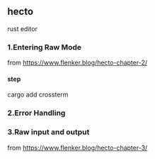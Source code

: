 ## hecto

rust editor

### 1.Entering Raw Mode   
from https://www.flenker.blog/hecto-chapter-2/

#### step 
cargo add crossterm

### 2.Error Handling

### 3.Raw input and output   
from https://www.flenker.blog/hecto-chapter-3/
